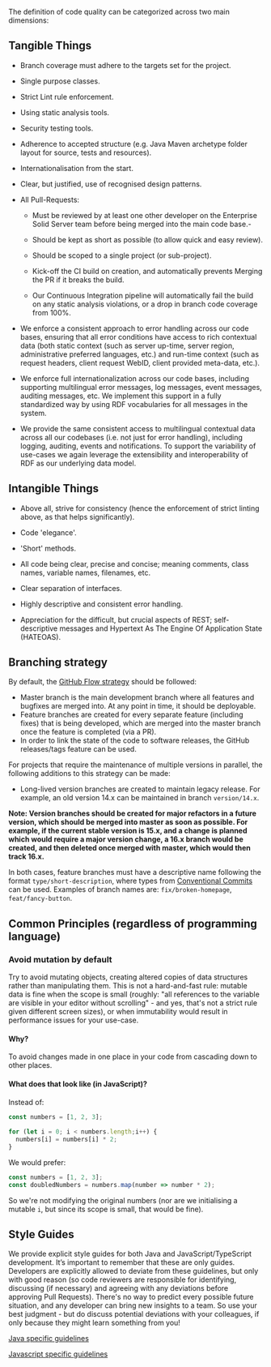 The definition of code quality can be categorized across two main dimensions:


## Tangible Things

- Branch coverage must adhere to the targets set for the project.

- Single purpose classes.

- Strict Lint rule enforcement.

- Using static analysis tools.

- Security testing tools.

- Adherence to accepted structure (e.g. Java Maven archetype folder layout for source, tests and resources).

- Internationalisation from the start.

- Clear, but justified, use of recognised design patterns.

- All Pull-Requests:
    - Must be reviewed by at least one other developer on the Enterprise Solid Server team before being merged into the main code base.- 

    - Should be kept as short as possible (to allow quick and easy review).

    - Should be scoped to a single project (or sub-project).

    - Kick-off the CI build on creation, and automatically prevents Merging the PR if it breaks the build.

    - Our Continuous Integration pipeline will automatically fail the build on any static analysis violations, or a drop in branch code coverage from 100%.

- We enforce a consistent approach to error handling across our code bases, ensuring that all error conditions have access to rich contextual data (both static context (such as server up-time, server region, administrative preferred languages, etc.) and run-time context (such as request headers, client request WebID, client provided meta-data, etc.).

- We enforce full internationalization across our code bases, including supporting multilingual error messages, log messages, event messages, auditing messages, etc. We implement this support in a fully standardized way by using RDF vocabularies for all messages in the system.

- We provide the same consistent access to multilingual contextual data across all our codebases (i.e. not just for error handling), including logging, auditing, events and notifications. To support the variability of use-cases we again leverage the extensibility and interoperability of RDF as our underlying data model.

## Intangible Things

- Above all, strive for consistency (hence the enforcement of strict linting above, as that helps significantly).

- Code 'elegance'.

- 'Short' methods.

- All code being clear, precise and concise; meaning comments, class names, variable names, filenames, etc.

- Clear separation of interfaces.

- Highly descriptive and consistent error handling.

- Appreciation for the difficult, but crucial aspects of REST; self-descriptive messages and Hypertext As The Engine Of Application State (HATEOAS).

## Branching strategy

By default, the [GitHub Flow strategy](https://guides.github.com/introduction/flow/) should be followed:

- Master branch is the main development branch where all features and bugfixes are merged into. At any point in time, it should be deployable.
- Feature branches are created for every separate feature (including fixes) that is being developed, which are merged into the master branch once the feature is completed (via a PR).
- In order to link the state of the code to software releases, the GitHub releases/tags feature can be used.

For projects that require the maintenance of multiple versions in parallel,
the following additions to this strategy can be made:

- Long-lived version branches are created to maintain legacy release. For example, an old version 14.x can be maintained in branch `version/14.x`.

**Note: Version branches should be created for major refactors in a future version, which should be merged into master as soon as possible. For example, if the current stable version is 15.x, and a change is planned which would require a major version change, a 16.x branch would be created, and then deleted once merged with master, which would then track 16.x.**

In both cases, feature branches must have a descriptive name following the format `type/short-description`,
where types from [Conventional Commits](https://www.conventionalcommits.org/en/v1.0.0/) can be used.
Examples of branch names are: `fix/broken-homepage`, `feat/fancy-button`.

## Common Principles (regardless of programming language)

### Avoid mutation by default

Try to avoid mutating objects, creating altered copies of data structures rather than manipulating them. This is not a hard-and-fast rule: mutable data is fine when the scope is small (roughly: "all references to the variable are visible in your editor without scrolling" - and yes, that's not a strict rule given different screen sizes), or when immutability would result in performance issues for your use-case.

#### Why?

To avoid changes made in one place in your code from cascading down to other places.

#### What does that look like (in JavaScript)?

Instead of:

```javascript
const numbers = [1, 2, 3];
	
for (let i = 0; i < numbers.length;i++) {
  numbers[i] = numbers[i] * 2;
}
```	

We would prefer:

```javascript
const numbers = [1, 2, 3];
const doubledNumbers = numbers.map(number => number * 2);
```

So we're not modifying the original numbers (nor are we initialising a mutable `i`, but since its scope is small, that would be fine).

## Style Guides

We provide explicit style guides for both Java and JavaScript/TypeScript development. It’s important to remember that these are only guides. Developers are explicitly allowed to deviate from these guidelines, but only with good reason (so code reviewers are responsible for identifying, discussing (if necessary) and agreeing with any deviations before approving Pull Requests). There's no way to predict every possible future situation, and any developer can bring new insights to a team. So use your best judgment - but do discuss potential deviations with your colleagues, if only because they might learn something from you!

[Java specific guidelines](java-coding-standards.md "Java specific guidelines")

[Javascript specific guidelines](javascript-coding-standards.md "Javascript specific guidelines")